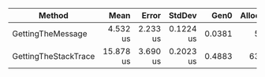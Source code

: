 | Method               | Mean      | Error    | StdDev    | Gen0   | Allocated |
|--------------------- |----------:|---------:|----------:|-------:|----------:|
| GettingTheMessage    |  4.532 us | 2.233 us | 0.1224 us | 0.0381 |     560 B |
| GettingTheStackTrace | 15.878 us | 3.690 us | 0.2023 us | 0.4883 |    6345 B |